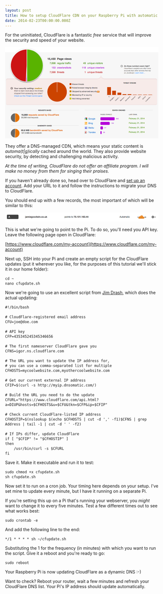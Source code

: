 ```yaml
---
layout: post
title: How to setup CloudFlare CDN on your Raspberry Pi with automatic dynamic DNS updates
date: 2014-02-23T00:00:00.000Z
---
```



For the uninitiated, CloudFlare is a fantastic *free* service that will improve the security and speed of your website.

![](/assets/images/uploads/Screenshot_2014_02_23_16_27_49.png)

They offer a DNS-managed CDN, which means your static content is *automa(t|g)ically* cached around the world. They also provide website security, by detecting and challenging malicious activity.

*At the time of writing, CloudFlare do not offer an affiliate program. I will make no money from them for singing their praises.*

If you haven't already done so, head over to CloudFlare and [set up an account](https://www.cloudflare.com/sign-up). Add your URL to it and follow the instructions to migrate your DNS to CloudFlare.

You should end up with a few records, the most important of which will be similar to this:

![](/assets/images/uploads/Screenshot_2014_02_23_13_58_18.png)

This is what we're going to point to the Pi. To do so, you'll need you API key. Leave the following page open in CloudFlare:

[https://www.cloudflare.com/my-account](https://www.cloudflare.com/my-account)

Next up, SSH into your Pi and create an empty script for the CloudFlare updates (put it wherever you like, for the purposes of this tutorial we'll stick it in our home folder):

	cd ~
    nano cfupdate.sh

Now we're going to use an excellent script from [Jim Drash](http://jimdrash.com/node/5), which does the actual updating:

	#!/bin/bash

    # CloudFlare-registered email address
	CFU=joe@doe.com

    # API key
	CFP=435345245345346656

    # The first nameserver CloudFlare gave you
	CFNS=igor.ns.cloudflare.com

    # The URL you want to update the IP address for,
    # you can use a comma-separated list for multiple
	CFHOSTS=mycoolwebsite.com,myothercoolwebsite.com

	# Get our current external IP address
	CFIP=$(curl -s http://myip.dnsomatic.com/)

	# Build the URL you need to do the update
	CFURL="https://www.cloudflare.com/api.html?a=DIUP&hosts=$CFHOSTS&u=$CFU&tkn=$CFP&ip=$CFIP"

	# Check current CloudFlare-listed IP address
	CFHOSTIP=$(nslookup $(echo $CFHOSTS | cut -d ',' -f1)$CFNS | grep Address | tail -1 | cut -d ' ' -f2)

	# If IPs differ, update CloudFlare
	if [ "$CFIP" != "$CFHOSTIP" ]
	then
        /usr/bin/curl -s $CFURL
	fi

Save it. Make it executable and run it to test:

	sudo chmod +x cfupdate.sh
    sh cfupdate.sh

Now set it to run on a cron job. Your timing here depends on your setup. I've set mine to update every minute, but I have it running on a separate Pi.

If you're setting this up on a Pi that's running your webserver, you *might* want to change it to every five minutes. Test a few different times out to see what works best:

	sudo crontab -e

And add the following line to the end:

    */1 * * * * sh ~/cfupdate.sh

Substituting the 1 for the frequency (in minutes) with which you want to run the script. Give it a reboot and you're ready to go:

	sudo reboot

Your Raspberry Pi is now updating CloudFlare as a dynamic DNS :-)

Want to check? Reboot your router, wait a few minutes and refresh your CloudFlare DNS list. Your Pi's IP address should update automatically.
